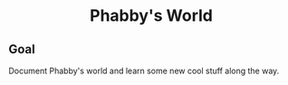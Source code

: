 <h1 align="center">
  Phabby's World
</h1>

## Goal

Document Phabby's world and learn some new cool stuff along the way.
